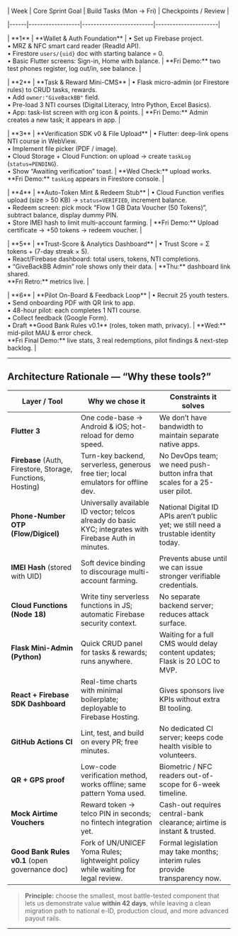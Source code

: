 | Week | Core Sprint Goal | Build Tasks (Mon → Fri) | Checkpoints / Review |

|------|------------------|-------------------------|----------------------|

| \*\*1\*\* | \*\*Wallet \& Auth Foundation\*\* | • Set up Firebase project.<br>• MRZ & NFC smart card reader (ReadId API).<br>• Firestore `users/{uid}` doc with starting balance = 0.<br>• Basic Flutter screens: Sign-in, Home with balance. | \*\*Fri Demo:\*\* two test phones register, log out/in, see balance. |

| \*\*2\*\* | \*\*Task \& Reward Mini-CMS\*\* | • Flask micro-admin (or Firestore rules) to CRUD tasks, rewards.<br>• Add `owner:"GiveBackBB"` field.<br>• Pre-load 3 NTI courses (Digital Literacy, Intro Python, Excel Basics).<br>• App: task-list screen with org icon \& points. | \*\*Fri Demo:\*\* Admin creates a new task; it appears in app. |

| \*\*3\*\* | \*\*Verification SDK v0 \& File Upload\*\* | • Flutter: deep-link opens NTI course in WebView.<br>• Implement file picker (PDF / image).<br>• Cloud Storage + Cloud Function: on upload → create `taskLog` (`status=PENDING`).<br>• Show “Awaiting verification” toast. | \*\*Wed Check:\*\* upload works.<br>\*\*Fri Demo:\*\* `taskLog` appears in Firestore console. |

| \*\*4\*\* | \*\*Auto-Token Mint \& Redeem Stub\*\* | • Cloud Function verifies upload (size > 50 KB) → `status=VERIFIED`, increment balance.<br>• Redeem screen: pick mock “Flow 1 GB Data Voucher (50 Tokens)”, subtract balance, display dummy PIN.<br>• Store IMEI hash to limit multi-account farming. | \*\*Fri Demo:\*\* Upload certificate → +50 tokens → redeem voucher. |

| \*\*5\*\* | \*\*Trust-Score \& Analytics Dashboard\*\* | • Trust Score = Σ tokens + (7-day streak × 5).<br>• React/Firebase dashboard: total users, tokens, NTI completions.<br>• “GiveBackBB Admin” role shows only their data. | \*\*Thu:\*\* dashboard link shared.<br>\*\*Fri Retro:\*\* metrics live. |

| \*\*6\*\* | \*\*Pilot On-Board \& Feedback Loop\*\* | • Recruit 25 youth testers.<br>• Send onboarding PDF with QR link to app.<br>• 48-hour pilot: each completes 1 NTI course.<br>• Collect feedback (Google Form).<br>• Draft \*\*Good Bank Rules v0.1\*\* (roles, token math, privacy). | \*\*Wed:\*\* mid-pilot MAU \& error check.<br>\*\*Fri Final Demo:\*\* live stats, 3 real redemptions, pilot findings \& next-step backlog. |

---

## Architecture Rationale — “Why these tools?”

| Layer / Tool | Why we chose it | Constraints it solves |
|--------------|-----------------|-----------------------|
| **Flutter 3** | One code-base → Android & iOS; hot-reload for demo speed. | We don’t have bandwidth to maintain separate native apps. |
| **Firebase** (Auth, Firestore, Storage, Functions, Hosting) | Turn-key backend, serverless, generous free tier; local emulators for offline dev. | No DevOps team; we need push-button infra that scales for a 25-user pilot. |
| **Phone-Number OTP (Flow/Digicel)** | Universally available ID vector; telcos already do basic KYC; integrates with Firebase Auth in minutes. | National Digital ID APIs aren’t public yet; we still need a trustable identity today. |
| **IMEI Hash** (stored with UID) | Soft device binding to discourage multi-account farming. | Prevents abuse until we can issue stronger verifiable credentials. |
| **Cloud Functions (Node 18)** | Write tiny serverless functions in JS; automatic Firebase security context. | No separate backend server; reduces attack surface. |
| **Flask Mini-Admin (Python)** | Quick CRUD panel for tasks & rewards; runs anywhere. | Waiting for a full CMS would delay content updates; Flask is 20 LOC to MVP. |
| **React + Firebase SDK Dashboard** | Real-time charts with minimal boilerplate; deployable to Firebase Hosting. | Gives sponsors live KPIs without extra BI tooling. |
| **GitHub Actions CI** | Lint, test, and build on every PR; free minutes. | No dedicated CI server; keeps code health visible to volunteers. |
| **QR + GPS proof** | Low-code verification method, works offline; same pattern Yoma used. | Biometric / NFC readers out-of-scope for 6-week timeline. |
| **Mock Airtime Vouchers** | Reward token → telco PIN in seconds; no fintech integration yet. | Cash-out requires central-bank clearance; airtime is instant & trusted. |
| **Good Bank Rules v0.1** (open governance doc) | Fork of UN/UNICEF Yoma Rules; lightweight policy while waiting for legal review. | Formal legislation may take months; interim rules provide transparency now. |

> **Principle:** choose the smallest, most battle-tested component that lets us demonstrate value **within 42 days**, while leaving a clean migration path to national e-ID, production cloud, and more advanced payout rails.

---




